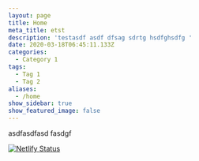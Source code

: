 ```yaml
---
layout: page
title: Home
meta_title: etst
description: 'testasdf asdf dfsag sdrtg hsdfghsdfg '
date: 2020-03-18T06:45:11.133Z
categories:
  - Category 1
tags:
  - Tag 1
  - Tag 2
aliases:
  - /home
show_sidebar: true
show_featured_image: false
---
```


asdfasdfasd fasdgf

[![Netlify Status](https://api.netlify.com/api/v1/badges/3cdd61b0-ffbd-4f9a-b81e-16049fc014e5/deploy-status)](https://app.netlify.com/sites/happy-cray-6f2972/deploys)